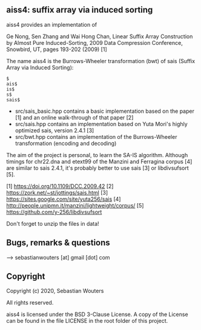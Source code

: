 aiss4: suffix array via induced sorting
---------------------------------------

aiss4 provides an implementation of

Ge Nong, Sen Zhang and Wai Hong Chan,
Linear Suffix Array Construction by Almost Pure Induced-Sorting,
2009 Data Compression Conference, Snowbird, UT,
pages 193-202 (2009) [1]


The name aiss4 is the Burrows-Wheeler transformation (bwt) of sais
(Suffix Array via Induced Sorting):

    $
    ais$
    is$
    s$
    sais$

* src/sais_basic.hpp contains a basic implementation based on the paper
[1] and an online walk-through of that paper [2]
* src/sais.hpp contains an implementation based on Yuta Mori's highly 
optimized sais, version 2.4.1 [3]
* src/bwt.hpp contains an implementation of the Burrows-Wheeler
transformation (encoding and decoding)

The aim of the project is personal, to learn the SA-IS algorithm.
Although timings for chr22.dna and etext99 of the Manzini and
Ferragina corpus [4] are similar to sais 2.4.1, it's probably better
to use sais [3] or libdivsufsort [5].

[1] https://doi.org/10.1109/DCC.2009.42
[2] https://zork.net/~st/jottings/sais.html
[3] https://sites.google.com/site/yuta256/sais
[4] http://people.unipmn.it/manzini/lightweight/corpus/
[5] https://github.com/y-256/libdivsufsort

Don't forget to unzip the files in data!


Bugs, remarks & questions
-------------------------

--> sebastianwouters [at] gmail [dot] com

Copyright
---------

Copyright (c) 2020, Sebastian Wouters

All rights reserved.

aiss4 is licensed under the BSD 3-Clause License. A copy of the License
can be found in the file LICENSE in the root folder of this project.

